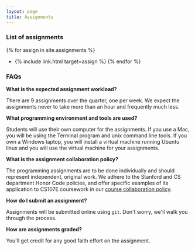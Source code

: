 ```yaml
---
layout: page
title: Assignments
---
```


### List of assignments

{% for assign in site.assignments %}
- {% include link.html target=assign %}
{% endfor %}

### FAQs

**What is the expected assignment workload?**

There are 9 assignments over the quarter, one per week. 
We expect the assignments never to take more than an hour and frequently much less.

**What programming environment and tools are used?**

Students will use their own computer for the assignments.
If you use a Mac,
you will be using the Terminal program and unix command line tools.
If you own a Windows laptop,
you will install a virtual machine running Ubuntu linux 
and you will use the virtual machine for your assignments.

**What is the assignment collaboration policy?**

The programming assignments are to be done individually and should represent
independent, original work. We adhere to the Stanford and CS department Honor
Code policies, and offer specific examples of its application to CS107E
coursework in our [course collaboration
policy](/policies/#collaboration-policy).

**How do I submit an assignment?**

Assignments will be submitted online using `git`. 
Don't worry, we'll walk you through the process.

**How are assignments graded?**

You'll get credit for any good faith effort on the assignment.
